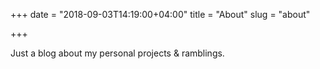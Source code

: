 +++
date = "2018-09-03T14:19:00+04:00" 
title = "About" 
slug = "about"

+++

Just a blog about my personal projects & ramblings.